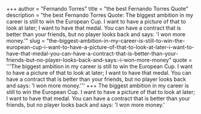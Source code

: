 +++
author = "Fernando Torres"
title = "the best Fernando Torres Quote"
description = "the best Fernando Torres Quote: The biggest ambition in my career is still to win the European Cup. I want to have a picture of that to look at later; I want to have that medal. You can have a contract that is better than your friends, but no player looks back and says: 'I won more money.'"
slug = "the-biggest-ambition-in-my-career-is-still-to-win-the-european-cup-i-want-to-have-a-picture-of-that-to-look-at-later-i-want-to-have-that-medal-you-can-have-a-contract-that-is-better-than-your-friends-but-no-player-looks-back-and-says:-i-won-more-money"
quote = '''The biggest ambition in my career is still to win the European Cup. I want to have a picture of that to look at later; I want to have that medal. You can have a contract that is better than your friends, but no player looks back and says: 'I won more money.'''
+++
The biggest ambition in my career is still to win the European Cup. I want to have a picture of that to look at later; I want to have that medal. You can have a contract that is better than your friends, but no player looks back and says: 'I won more money.'
